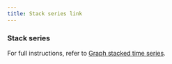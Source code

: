 ```yaml
---
title: Stack series link
---
```


### Stack series

For full instructions, refer to [Graph stacked time series](https://grafana.com/docs/grafana/<GRAFANA_VERSION>/visualizations/time-series/graph-time-series-stacking/).
